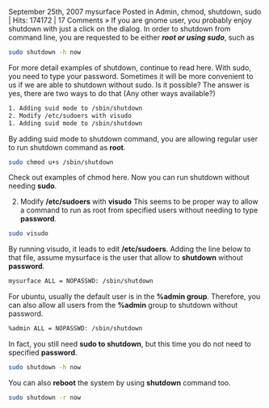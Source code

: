 September 25th, 2007 mysurface Posted in Admin, chmod, shutdown, sudo | Hits: 174172 | 17 Comments »
If you are gnome user, you probably enjoy shutdown with just a click on the dialog. In order to shutdown from command line, you are requested to be either ***root or using sudo***, such as
```bash
sudo shutdown -h now
```
For more detail examples of shutdown, continue to read here.
With sudo, you need to type your password. Sometimes it will be more convenient to us if we are able to shutdown without sudo. Is it possible?
The answer is yes, there are two ways to do that (Any other ways available?)

```bash
1. Adding suid mode to /sbin/shutdown
2. Modify /etc/sudoers with visudo
1. Adding suid mode to /sbin/shutdown
```
By adding suid mode to shutdown command, you are allowing regular user to run shutdown command as **root**.
```bash
sudo chmod u+s /sbin/shutdown
```
Check out examples of chmod here.
Now you can run shutdown without needing **sudo**.

2. Modify **/etc/sudoers** with **visudo**
This seems to be proper way to allow a command to run as root from specified users without needing to type **password**.

```bash
sudo visudo
```

By running visudo, it leads to edit **/etc/sudoers**.
Adding the line below to that file, assume mysurface is the user that allow to **shutdown** without **password**.
```bash
mysurface ALL = NOPASSWD: /sbin/shutdown
```
For ubuntu, usually the default user is in the **%admin group**. Therefore, you can also allow all users from the **%admin** group to shutdown without password.
```bash
%admin ALL = NOPASSWD: /sbin/shutdown
```

In fact, you still need **sudo to shutdown**, but this time you do not need to specified **password**.
```bash
sudo shutdown -h now
```
You can also **reboot** the system by using **shutdown** command too.
```bash
sudo shutdown -r now
```
